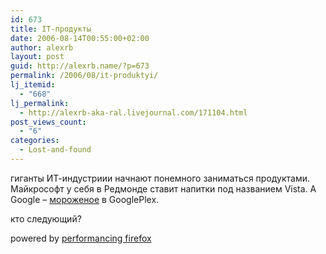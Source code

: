 ```yaml
---
id: 673
title: IT-продукты
date: 2006-08-14T00:55:00+02:00
author: alexrb
layout: post
guid: http://alexrb.name/?p=673
permalink: /2006/08/it-produktyi/
lj_itemid:
  - "668"
lj_permalink:
  - http://alexrb-aka-ral.livejournal.com/171104.html
post_views_count:
  - "6"
categories:
  - Lost-and-found
---
```

гиганты ИТ-индустриии начнают понемного заниматься продуктами.  
Майкрософт у себя в Редмонде ставит напитки под названием Vista. А Google &#8211; [мороженое](http://googleblog.blogspot.com/2006/08/i-scream-for-google-ice-cream.html) в GooglePlex.

кто следующий?

<p class="poweredbyperformancing">
  powered by <a href="http://performancing.com/firefox" >performancing firefox</a>
</p>